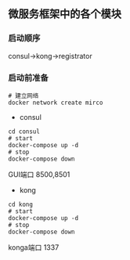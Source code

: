 微服务框架中的各个模块
---
### 启动顺序
consul->kong->registrator

### 启动前准备
```shell script
# 建立网络
docker network create mirco
```

- consul
```shell script
cd consul
# start
docker-compose up -d
# stop
docker-compose down
```
GUI端口 8500,8501
- kong
```shell script
cd kong
# start
docker-compose up -d
# stop
docker-compose down
```
konga端口 1337
